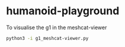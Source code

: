 # humanoid-playground

To visualise the g1 in the meshcat-viewer

```bash
python3 -i g1_meshcat-viewer.py
